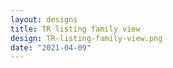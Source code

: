 ```yaml
---
layout: designs
title: TR listing family view
design: TR-listing-family-view.png
date: "2021-04-09"
---
```

